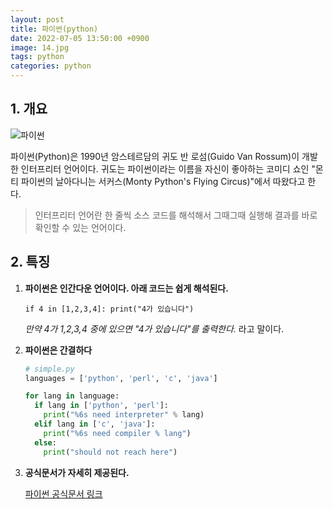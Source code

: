 ```yaml
---
layout: post
title: 파이썬(python)
date: 2022-07-05 13:50:00 +0900
image: 14.jpg
tags: python
categories: python
---
```



## 1. 개요

![파이썬](https://wikidocs.net/images/page/5/pahkey_KRRKrp.png)

파이썬(Python)은 1990년 암스테르담의 귀도 반 로섬(Guido Van Rossum)이 개발한 인터프리터 언어이다. 귀도는 파이썬이라는 이름을 자신이 좋아하는 코미디 쇼인 "몬티 파이썬의 날아다니는 서커스(Monty Python's Flying Circus)"에서 따왔다고 한다.

> 인터프리터 언어란 한 줄씩 소스 코드를 해석해서 그때그때 실행해 결과를 바로 확인할 수 있는 언어이다.

## 2. 특징

1. **파이썬은 인간다운 언어이다. 아래 코드는 쉽게 해석된다.**

   `if 4 in [1,2,3,4]: print("4가 있습니다")`

   *만약 4가 1,2,3,4 중에 있으면 "4가 있습니다"를 출력한다.* 라고 말이다.

2. **파이썬은 간결하다**

   ```python
   # simple.py
   languages = ['python', 'perl', 'c', 'java']
   
   for lang in language:
     if lang in ['python', 'perl']:
       print("%6s need interpreter" % lang)
     elif lang in ['c', 'java']:
       print("%6s need compiler % lang")
     else:
       print("should not reach here")
   ```

   

3. **공식문서가 자세히 제공된다.**

   [파이썬 공식문서 링크](https://docs.python.org/3/)
